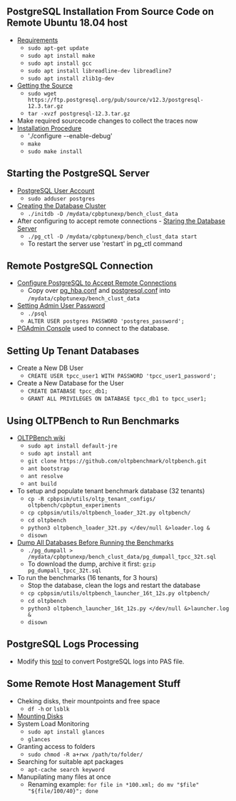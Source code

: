 ## PostgreSQL Installation From Source Code on Remote Ubuntu 18.04 host
* [Requirements](https://www.postgresql.org/docs/current/install-requirements.html)
    + `sudo apt-get update`
    + `sudo apt install make`
    + `sudo apt install gcc`
    + `sudo apt install libreadline-dev libreadline7`
    + `sudo apt install zlib1g-dev`
* [Getting the Source](https://www.postgresql.org/docs/current/install-getsource.html)
    + `sudo wget  https://ftp.postgresql.org/pub/source/v12.3/postgresql-12.3.tar.gz`
    + `tar -xvzf postgresql-12.3.tar.gz`
* Make required sourcecode changes to collect the traces now
* [Installation Procedure](https://www.postgresql.org/docs/current/install-procedure.html)
    + './configure --enable-debug'
    + `make`
    + `sudo make install`

## Starting the PostgreSQL Server
* [PostgreSQL User Account](https://www.postgresql.org/docs/current/postgres-user.html)
    + `sudo adduser postgres`
* [Creating the Database Cluster](https://www.postgresql.org/docs/current/creating-cluster.html)
    + `./initdb -D /mydata/cpbptunexp/bench_clust_data`
* After configuring to accept remote connections - [Staring the Database Server](https://www.postgresql.org/docs/current/server-start.html)
    + `./pg_ctl -D /mydata/cpbptunexp/bench_clust_data start`
    + To restart the server use 'restart' in pg_ctl command

## Remote PostgreSQL Connection
* [Configure PostgreSQL to Accept Remote Connections](https://blog.bigbinary.com/2016/01/23/configure-postgresql-to-allow-remote-connection.html)
    + Copy over [pg_hba.conf](pg_hba.conf) and [postgresql.conf](postgresql.conf) into `/mydata/cpbptunexp/bench_clust_data`
* [Setting Admin User Password](https://stackoverflow.com/questions/7695962/postgresql-password-authentication-failed-for-user-postgres)
    + `./psql`
    + `ALTER USER postgres PASSWORD 'postgres_password';`
* [PGAdmin Console](https://www.pgadmin.org/) used to connect to the database.

## Setting Up Tenant Databases
* Create a New DB User
    + `CREATE USER tpcc_user1 WITH PASSWORD 'tpcc_user1_password';`
* Create a New Database for the User
    + `CREATE DATABASE tpcc_db1;`
    + `GRANT ALL PRIVILEGES ON DATABASE tpcc_db1 to tpcc_user1;`

## Using OLTPBench to Run Benchmarks
* [OLTPBench wiki](https://github.com/oltpbenchmark/oltpbench/wiki)
    + `sudo apt install default-jre`
    + `sudo apt install ant`
    + `git clone https://github.com/oltpbenchmark/oltpbench.git`
    + `ant bootstrap`
    + `ant resolve`
    + `ant build`
* To setup and populate tenant benchmark database (32 tenants)
    + `cp -R cpbpsim/utils/oltp_tenant_configs/ oltpbench/cpbptun_experiments`
    + `cp cpbpsim/utils/oltpbench_loader_32t.py oltpbench/`
    + `cd oltpbench`
    + `python3 oltpbench_loader_32t.py </dev/null &>loader.log &`
    + `disown`
* [Dump All Databases Before Running the Benchmarks](https://www.postgresql.org/docs/12/backup-dump.html)
    + `./pg_dumpall > /mydata/cpbptunexp/bench_clust_data/pg_dumpall_tpcc_32t.sql`
    + To download the dump, archive it first: `gzip pg_dumpall_tpcc_32t.sql`
* To run the benchmarks (16 tenants, for 3 hours)
    + Stop the database, clean the logs and restart the database
    + `cp cpbpsim/utils/oltpbench_launcher_16t_12s.py oltpbench/`
    + `cd oltpbench`
    + `python3 oltpbench_launcher_16t_12s.py </dev/null &>launcher.log &`
    + `disown`
    
## PostgreSQL Logs Processing
* Modify this [tool](../utils/pg_logs_to_pas_conv.py) to convert PostgreSQL logs into PAS file.

## Some Remote Host Management Stuff
* Cheking disks, their mountpoints and free space
    + `df -h` or `lsblk`
* [Mounting Disks](https://unix.stackexchange.com/questions/315063/mount-wrong-fs-type-bad-option-bad-superblock#315070)
* System Load Monitoring
    + `sudo apt install glances`
    + `glances`
* Granting access to folders
    + `sudo chmod -R a+rwx /path/to/folder/`
* Searching for suitable apt packages
    + `apt-cache search keyword`
* Manupilating many files at once
    + Renaming example: `for file in *100.xml; do mv "$file" "${file/100/40}"; done`

